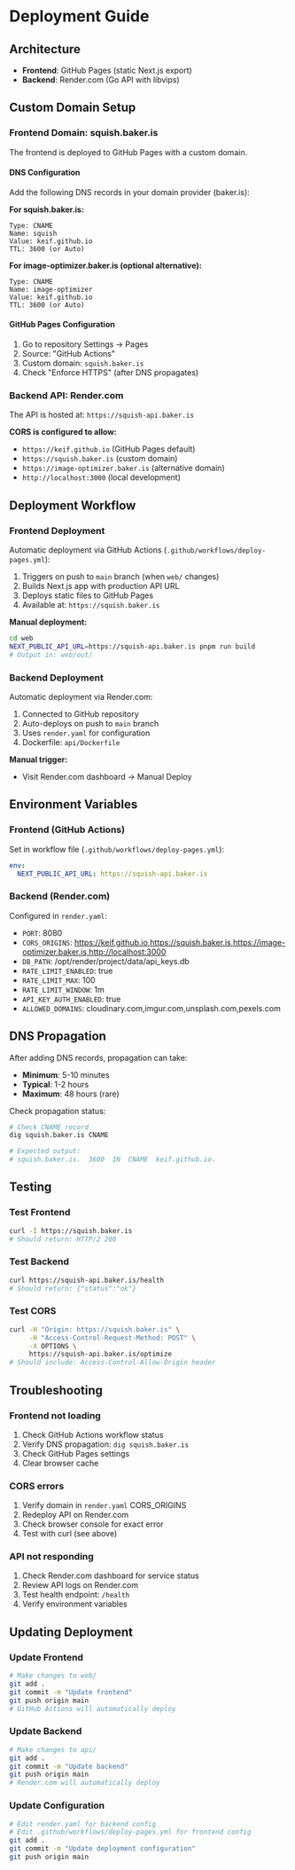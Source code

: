 # Deployment Guide

## Architecture

- **Frontend**: GitHub Pages (static Next.js export)
- **Backend**: Render.com (Go API with libvips)

## Custom Domain Setup

### Frontend Domain: squish.baker.is

The frontend is deployed to GitHub Pages with a custom domain.

#### DNS Configuration

Add the following DNS records in your domain provider (baker.is):

**For squish.baker.is:**

```
Type: CNAME
Name: squish
Value: keif.github.io
TTL: 3600 (or Auto)
```

**For image-optimizer.baker.is (optional alternative):**

```
Type: CNAME
Name: image-optimizer
Value: keif.github.io
TTL: 3600 (or Auto)
```

#### GitHub Pages Configuration

1. Go to repository Settings → Pages
2. Source: "GitHub Actions"
3. Custom domain: `squish.baker.is`
4. Check "Enforce HTTPS" (after DNS propagates)

### Backend API: Render.com

The API is hosted at: `https://squish-api.baker.is`

**CORS is configured to allow:**
- `https://keif.github.io` (GitHub Pages default)
- `https://squish.baker.is` (custom domain)
- `https://image-optimizer.baker.is` (alternative domain)
- `http://localhost:3000` (local development)

## Deployment Workflow

### Frontend Deployment

Automatic deployment via GitHub Actions (`.github/workflows/deploy-pages.yml`):

1. Triggers on push to `main` branch (when `web/` changes)
2. Builds Next.js app with production API URL
3. Deploys static files to GitHub Pages
4. Available at: `https://squish.baker.is`

**Manual deployment:**
```bash
cd web
NEXT_PUBLIC_API_URL=https://squish-api.baker.is pnpm run build
# Output in: web/out/
```

### Backend Deployment

Automatic deployment via Render.com:

1. Connected to GitHub repository
2. Auto-deploys on push to `main` branch
3. Uses `render.yaml` for configuration
4. Dockerfile: `api/Dockerfile`

**Manual trigger:**
- Visit Render.com dashboard → Manual Deploy

## Environment Variables

### Frontend (GitHub Actions)

Set in workflow file (`.github/workflows/deploy-pages.yml`):

```yaml
env:
  NEXT_PUBLIC_API_URL: https://squish-api.baker.is
```

### Backend (Render.com)

Configured in `render.yaml`:

- `PORT`: 8080
- `CORS_ORIGINS`: https://keif.github.io,https://squish.baker.is,https://image-optimizer.baker.is,http://localhost:3000
- `DB_PATH`: /opt/render/project/data/api_keys.db
- `RATE_LIMIT_ENABLED`: true
- `RATE_LIMIT_MAX`: 100
- `RATE_LIMIT_WINDOW`: 1m
- `API_KEY_AUTH_ENABLED`: true
- `ALLOWED_DOMAINS`: cloudinary.com,imgur.com,unsplash.com,pexels.com

## DNS Propagation

After adding DNS records, propagation can take:
- **Minimum**: 5-10 minutes
- **Typical**: 1-2 hours
- **Maximum**: 48 hours (rare)

Check propagation status:
```bash
# Check CNAME record
dig squish.baker.is CNAME

# Expected output:
# squish.baker.is.  3600  IN  CNAME  keif.github.io.
```

## Testing

### Test Frontend
```bash
curl -I https://squish.baker.is
# Should return: HTTP/2 200
```

### Test Backend
```bash
curl https://squish-api.baker.is/health
# Should return: {"status":"ok"}
```

### Test CORS
```bash
curl -H "Origin: https://squish.baker.is" \
     -H "Access-Control-Request-Method: POST" \
     -X OPTIONS \
     https://squish-api.baker.is/optimize
# Should include: Access-Control-Allow-Origin header
```

## Troubleshooting

### Frontend not loading
1. Check GitHub Actions workflow status
2. Verify DNS propagation: `dig squish.baker.is`
3. Check GitHub Pages settings
4. Clear browser cache

### CORS errors
1. Verify domain in `render.yaml` CORS_ORIGINS
2. Redeploy API on Render.com
3. Check browser console for exact error
4. Test with curl (see above)

### API not responding
1. Check Render.com dashboard for service status
2. Review API logs on Render.com
3. Test health endpoint: `/health`
4. Verify environment variables

## Updating Deployment

### Update Frontend
```bash
# Make changes to web/
git add .
git commit -m "Update frontend"
git push origin main
# GitHub Actions will automatically deploy
```

### Update Backend
```bash
# Make changes to api/
git add .
git commit -m "Update backend"
git push origin main
# Render.com will automatically deploy
```

### Update Configuration
```bash
# Edit render.yaml for backend config
# Edit .github/workflows/deploy-pages.yml for frontend config
git add .
git commit -m "Update deployment configuration"
git push origin main
```
